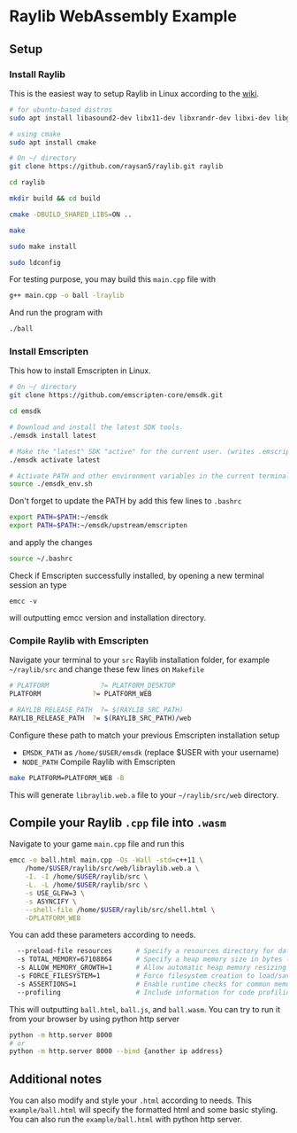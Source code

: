 # Raylib WebAssembly Example 
## Setup
### Install Raylib 
This is the easiest way to setup Raylib in Linux according to the [wiki](https://github.com/raysan5/raylib/wiki/Working-on-GNU-Linux).
```bash
# for ubuntu-based distros
sudo apt install libasound2-dev libx11-dev libxrandr-dev libxi-dev libgl1-mesa-dev libglu1-mesa-dev libxcursor-dev libxinerama-dev libwayland-dev libxkbcommon-dev

# using cmake
sudo apt install cmake

# On ~/ directory
git clone https://github.com/raysan5/raylib.git raylib

cd raylib

mkdir build && cd build

cmake -DBUILD_SHARED_LIBS=ON ..

make

sudo make install

sudo ldconfig
```
For testing purpose, you may build this `main.cpp` file with
```bash
g++ main.cpp -o ball -lraylib
```
And run the program with 
```bash
./ball
```

### Install Emscripten
This how to install Emscripten in Linux. 

```bash
# On ~/ directory
git clone https://github.com/emscripten-core/emsdk.git

cd emsdk

# Download and install the latest SDK tools.
./emsdk install latest

# Make the "latest" SDK "active" for the current user. (writes .emscripten file)
./emsdk activate latest

# Activate PATH and other environment variables in the current terminal. Please copy the output somewhere else, we'll use it later.
source ./emsdk_env.sh
```

Don't forget to update the PATH by add this few lines to `.bashrc`
```bash
export PATH=$PATH:~/emsdk
export PATH=$PATH:~/emsdk/upstream/emscripten
```
and apply the changes
```bash
source ~/.bashrc
```
Check if Emscripten successfully installed, by opening a new terminal session an type
```
emcc -v
```
will outputting emcc version and installation directory. 

### Compile Raylib with Emscripten
Navigate your terminal to your `src` Raylib installation folder, for example `~/raylib/src` and change these few lines on `Makefile` 
```bash
# PLATFORM             ?= PLATFORM_DESKTOP
PLATFORM             ?= PLATFORM_WEB

# RAYLIB_RELEASE_PATH  ?= $(RAYLIB_SRC_PATH)
RAYLIB_RELEASE_PATH  ?= $(RAYLIB_SRC_PATH)/web
```
Configure these path to match your previous Emscripten installation setup 
- `EMSDK_PATH` as `/home/$USER/emsdk` (replace $USER with your username)
- `NODE_PATH`
Compile Raylib with Emscripten
```bash
make PLATFORM=PLATFORM_WEB -B
```
This will generate `libraylib.web.a` file to your `~/raylib/src/web` directory.

## Compile your Raylib `.cpp` file into `.wasm`
Navigate to your game `main.cpp` file and run this 
```bash
emcc -o ball.html main.cpp -Os -Wall -std=c++11 \
    /home/$USER/raylib/src/web/libraylib.web.a \
    -I. -I /home/$USER/raylib/src \
    -L. -L /home/$USER/raylib/src \
    -s USE_GLFW=3 \
    -s ASYNCIFY \
    --shell-file /home/$USER/raylib/src/shell.html \
    -DPLATFORM_WEB
```
You can add these parameters according to needs.
```bash
  --preload-file resources      # Specify a resources directory for data compilation (it will generate a .data file)
  -s TOTAL_MEMORY=67108864      # Specify a heap memory size in bytes (default = 16MB) (67108864 = 64MB)
  -s ALLOW_MEMORY_GROWTH=1      # Allow automatic heap memory resizing -> NOT RECOMMENDED!
  -s FORCE_FILESYSTEM=1         # Force filesystem creation to load/save files data (for example if you need to support save-game or drag&drop files)
  -s ASSERTIONS=1               # Enable runtime checks for common memory allocation errors (-O1 and above turn it off)
  --profiling                   # Include information for code profiling
```
This will outputting `ball.html`, `ball.js`, and `ball.wasm`. You can try to run it from your browser by using python http server 
```bash
python -m http.server 8000
# or
python -m http.server 8000 --bind {another ip address}
```

## Additional notes
You can also modify and style your `.html` according to needs. This `example/ball.html` will specify the formatted html and some basic styling. You can also run the `example/ball.html` with python http server.